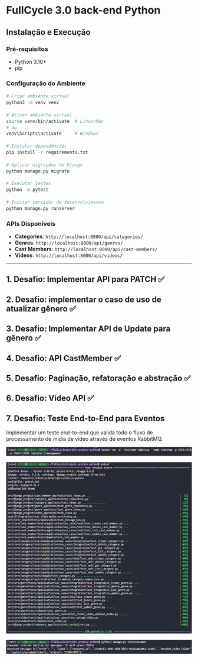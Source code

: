 # FullCycle 3.0 back-end Python

## Instalação e Execução

### Pré-requisitos
- Python 3.10+
- pip

### Configuração do Ambiente
```bash
# Criar ambiente virtual
python3 -m venv venv

# Ativar ambiente virtual
source venv/bin/activate  # Linux/Mac
# ou
venv\Scripts\activate     # Windows

# Instalar dependências
pip install -r requirements.txt

# Aplicar migrações do Django
python manage.py migrate

# Executar testes
python -m pytest

# Iniciar servidor de desenvolvimento
python manage.py runserver
```

### APIs Disponíveis
- **Categories**: `http://localhost:8000/api/categories/`
- **Genres**: `http://localhost:8000/api/genres/`
- **Cast Members**: `http://localhost:8000/api/cast-members/`
- **Videos**: `http://localhost:8000/api/videos/`

---

## 1. Desafio: Implementar API para PATCH ✅

## 2. Desafio: implementar o caso de uso de atualizar gênero ✅

## 3. Desafio: Implementar API de Update para gênero ✅

## 4. Desafio: API CastMember ✅

## 5. Desafio: Paginação, refatoração e abstração ✅

## 6. Desafio: Video API ✅

## 7. Desafio: Teste End-to-End para Eventos

Implementar um teste end-to-end que valida todo o fluxo de processamento de mídia de vídeo através de eventos RabbitMQ.

![Desafio 7 - Docker](screenshots/desafio-7-docker.png)

![Desafio 7](screenshots/desafio-7.png)

![Desafio 7 - Consumer](screenshots/desafio-7-consumer.png)